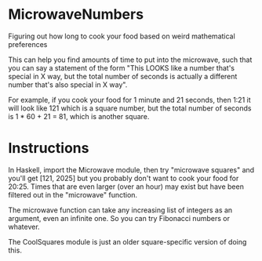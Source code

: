 # MicrowaveNumbers
Figuring out how long to cook your food based on weird mathematical preferences

This can help you find amounts of time to put into the microwave, such that you can say a statement of the form "This LOOKS like a number that's special in X way, but the total number of seconds is actually a different number that's also special in X way".

For example, if you cook your food for 1 minute and 21 seconds, then 1:21 it will look like 121 which is a square number, but the total number of seconds is 1 * 60 + 21 = 81, which is another square.

# Instructions
In Haskell, import the Microwave module, then try "microwave squares" and you'll get [121, 2025] but you probably don't want to cook your food for 20:25. Times that are even larger (over an hour) may exist but have been filtered out in the "microwave" function.

The microwave function can take any increasing list of integers as an argument, even an infinite one. So you can try Fibonacci numbers or whatever.

The CoolSquares module is just an older square-specific version of doing this.
